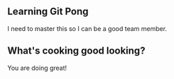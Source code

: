 ## Learning Git Pong
I need to master this so I can be a good team member.

## What's cooking good looking? 
You are doing great! 